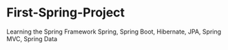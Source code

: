 # First-Spring-Project
Learning the Spring Framework
 Spring,
 Spring Boot,
 Hibernate,
 JPA,
 Spring MVC,
 Spring Data
